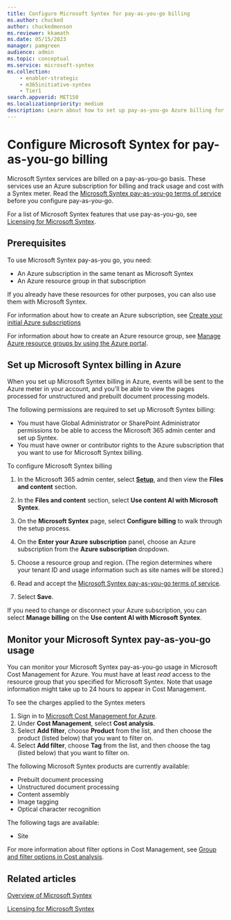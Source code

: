 ```yaml
---
title: Configure Microsoft Syntex for pay-as-you-go billing
ms.author: chucked
author: chuckedmonson
ms.reviewer: kkamath
ms.date: 05/15/2023
manager: pamgreen
audience: admin
ms.topic: conceptual
ms.service: microsoft-syntex
ms.collection: 
    - enabler-strategic
    - m365initiative-syntex
    - Tier1
search.appverid: MET150
ms.localizationpriority: medium
description: Learn about how to set up pay-as-you-go Azure billing for Microsoft Syntex and how to monitor your usage.
---
```


# Configure Microsoft Syntex for pay-as-you-go billing

Microsoft Syntex services are billed on a pay-as-you-go basis. These services use an Azure subscription for billing and track usage and cost with a Syntex meter. Read the [Microsoft Syntex pay-as-you-go terms of service](/legal/microsoft-365/microsoft-syntex-pay-as-you-go-terms) before you configure pay-as-you-go.

For a list of Microsoft Syntex features that use pay-as-you-go, see [Licensing for Microsoft Syntex](syntex-licensing.md).

## Prerequisites

To use Microsoft Syntex pay-as-you go, you need:

- An Azure subscription in the same tenant as Microsoft Syntex
- An Azure resource group in that subscription

If you already have these resources for other purposes, you can also use them with Microsoft Syntex.

For information about how to create an Azure subscription, see [Create your initial Azure subscriptions](/azure/cloud-adoption-framework/ready/azure-best-practices/initial-subscriptions)

For information about how to create an Azure resource group, see [Manage Azure resource groups by using the Azure portal](/azure/azure-resource-manager/management/manage-resource-groups-portal).

## Set up Microsoft Syntex billing in Azure

When you set up Microsoft Syntex billing in Azure, events will be sent to the Azure meter in your account, and you'll be able to view the pages processed for unstructured and prebuilt document processing models.

The following permissions are required to set up Microsoft Syntex billing:

- You must have Global Administrator or SharePoint Administrator permissions to be able to access the Microsoft 365 admin center and set up Syntex.
- You must have owner or contributor rights to the Azure subscription that you want to use for Microsoft Syntex billing.

To configure Microsoft Syntex billing

1. In the Microsoft 365 admin center, select <a href="https://go.microsoft.com/fwlink/p/?linkid=2171997" target="_blank">**Setup**</a>, and then view the **Files and content** section.

2. In the **Files and content** section, select **Use content AI with Microsoft Syntex**.

3. On the **Microsoft Syntex** page, select **Configure billing** to walk through the setup process.
4. On the **Enter your Azure subscription** panel, choose an Azure subscription from the **Azure subscription** dropdown.
5. Choose a resource group and region. (The region determines where your tenant ID and usage information such as site names will be stored.)
6. Read and accept the [Microsoft Syntex pay-as-you-go terms of service](/legal/microsoft-365/microsoft-syntex-pay-as-you-go-terms).
7. Select **Save**.

If you need to change or disconnect your Azure subscription, you can select **Manage billing** on the **Use content AI with Microsoft Syntex**.

## Monitor your Microsoft Syntex pay-as-you-go usage

You can monitor your Microsoft Syntex pay-as-you-go usage in Microsoft Cost Management for Azure. You must have at least *read* access to the resource group that you specified for Microsoft Syntex. Note that usage information might take up to 24 hours to appear in Cost Management.

To see the charges applied to the Syntex meters
1. Sign in to [Microsoft Cost Management for Azure](https://portal.azure.com/#view/Microsoft_Azure_CostManagement/Menu/~/overview).
1. Under **Cost Management**, select **Cost analysis**.
1. Select **Add filter**, choose **Product** from the list, and then choose the product (listed below) that you want to filter on.
1. Select **Add filter**, choose **Tag** from the list, and then choose the tag (listed below) that you want to filter on.

The following Microsoft Syntex products are currently available:

- Prebuilt document processing
- Unstructured document processing
- Content assembly
- Image tagging
- Optical character recognition

The following tags are available:
- Site

For more information about filter options in Cost Management, see [Group and filter options in Cost analysis](/azure/cost-management-billing/costs/group-filter).

## Related articles

[Overview of Microsoft Syntex](syntex-overview.md)

[Licensing for Microsoft Syntex](syntex-licensing.md)

